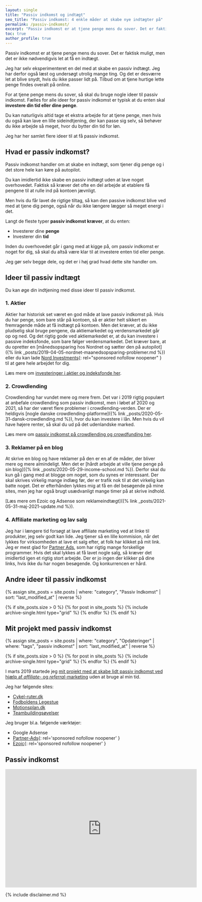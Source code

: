 ```yaml
---
layout: single
title: "Passiv indkomst og indtægt"
seo_title: "Passiv indkomst: 4 enkle måder at skabe nye indtægter på"
permalink: /passiv-indkomst/
excerpt: "Passiv indkomst er at tjene penge mens du sover. Det er faktisk muligt, men du får ikke en ekstra indtægt uden at løfteen finger."
toc: true
author_profile: true
---
```


Passiv indkomst er at tjene penge mens du sover. Det er faktisk muligt, men det er ikke nødvendigvis let at få en indtægt.

Jeg har selv eksperimenteret en del med at skabe en passiv indtægt. Jeg har derfor også læst og undersøgt utrolig mange ting. Og det er desværre let at blive snydt, hvis du ikke passer lidt på. Tilbud om at tjene hurtige lette penge findes overalt på online.

For at tjene penge mens du sover, så skal du bruge nogle ideer til passiv indkomst. Fælles for alle ideer for passiv indkomst er typisk at du enten skal **investere din tid eller dine penge**.

Du kan naturligvis altid tage et ekstra arbejde for at tjene penge, men hvis du også kan lave en lille sideindtjening, der kan passe sig selv, så behøver du ikke arbejde så meget, hvor du bytter din tid for løn.

Jeg har her samlet flere ideer til at få passiv indkomst.

## Hvad er passiv indkomst?

Passiv indkomst handler om at skabe en indtægt, som tjener dig penge og i det store hele kan køre på autopilot.

Du kan imidlertid ikke skabe en passiv indtægt uden at lave noget overhovedet. Faktisk så kræver det ofte en del arbejde at etablere få pengene til at rulle ind på kontoen jævnligt.

Men hvis du får lavet de rigtige tiltag, så kan den passive indkomst blive ved med at tjene dig penge, også når du ikke længere lægger så meget energi i det.

Langt de fleste typer **passiv indkomst kræver**, at du enten:

- Investerer dine **penge**
- Investerer din **tid**

Inden du overhovedet går i gang med at kigge på, om passiv indkomst er noget for dig, så skal du altså være klar til at investere enten tid eller penge.

Jeg gør selv begge dele, og det er i høj grad hvad dette site handler om.

## Ideer til passiv indtægt

Du kan øge din indtjening med disse ideer til passiv indkomst.

### 1. Aktier

Aktier har historisk set været en god måde at lave passiv indkomst på. Hvis du har penge, som bare står på kontoen, så er aktier helt sikkert en fremragende måde at få indtægt på kontoen. Men det kræver, at du ikke pludselig skal bruge pengene, da aktiemarkedet og verdensmarkedet går op og ned. Og det rigtig gode ved aktiemarkedet er, at du kan investere i passive indeksfonde, som bare følger verdensmarkedet. Det kræver bare, at du opretter en [månedsopsparing hos Nordnet og sætter den på autopilot]({% link _posts/2019-04-05-nordnet-maanedsopsparing-problemer.md %}) eller du kan lade [Nord Investments](/go/nord/){: rel="sponsored nofollow noopener" } til at gøre hele arbejdet for dig.

Læs mere om [investeringer i aktier og indeksfonde her](/investering/).

### 2. Crowdlending

Crowdlending har vundet mere og mere frem. Det var i 2019 rigtig populært at anbefale crowdlending som passiv indkomst, men i løbet af 2020 og 2021, så har der været flere problemer i crowdlending-verden. Der er heldigvis [nogle danske crowdlending-platforme]({% link _posts/2020-05-31-dansk-crowdlending.md %}), hvor du kan investere i lån. Men hvis du vil have højere renter, så skal du ud på det udenlandske marked.

Læs mere om [passiv indkomst på crowdlending og crowdfunding her](/crowdlending/).

### 3. Reklamer på en blog

At skrive en blog og have reklamer på den er en af de måder, der bliver mere og mere almindeligt. Men det er [hårdt arbejde at ville tjene penge på sin blog]({% link _posts/2020-05-29-income-school.md %}). Derfor skal du kun gå i gang med at blogge om noget, som du synes er interessant. Der skal skrives virkelig mange indlæg før, der er trafik nok til at det virkelig kan batte noget. Det er efterhånden lykkes mig at få en del besøgende på mine sites, men jeg har også brugt usædvanligt mange timer på at skrive indhold.

[Læs mere om Ezoic og Adsense som reklameindtægt]({% link _posts/2021-05-31-maj-2021-update.md %}).

### 4. Affiliate marketing og lav salg

Jeg har i længere tid forsøgt at lave affiliate marketing ved at linke til produkter, jeg selv godt kan lide. Jeg tjener så en lille kommision, når det lykkes for virksomheden at lave et salg efter, at folk har klikket på mit link. Jeg er mest glad for [Partner Ads](/go/partnerads/), som har rigtig mange forskellige programmer. Hvis det skal lykkes at få lavet nogle salg, så kræver det imidlertid igen et rigtig stort arbejde. Der er jo ingen der klikker på dine links, hvis ikke du har nogen besøgende. Og konkurrencen er hård.

## Andre ideer til passiv indkomst

<div class="feature__wrapper">

{% assign site_posts = site.posts | where: "category", "Passiv Indkomst" | sort: "last_modified_at" | reverse %}

{% if site_posts.size > 0 %}
  {% for post in site_posts %}
    {% include archive-single.html type="grid" %}
  {% endfor %}
{% endif %}

</div>

## Mit projekt med passiv indkomst

<div class="feature__wrapper">

{% assign site_posts = site.posts | where: "category", "Opdateringer" | where: "tags", "passiv indkomst" | sort: "last_modified_at" | reverse %}

{% if site_posts.size > 0 %}
  {% for post in site_posts %}
    {% include archive-single.html type="grid" %}
  {% endfor %}
{% endif %}

</div>

I marts 2019 startede jeg [mit projekt med at skabe lidt passiv indkomst ved hjælp af _affiliate_- og _referral_-marketing](/projekt-referral-affiliate/) uden at bruge al min tid.

Jeg har følgende sites:

- [Cykel-ruter.dk](http://www.cykel-ruter.dk)
- [Fodboldens Legestue](http://www.legestue.net)
- [Motionsplan.dk](http://www.motionsplan.dk)
- [Teambuildingsøvelser](http://www.teambuilder.dk)

Jeg bruger bl.a. følgende værktøjer:

- Google Adsense
- [Partner-Ads](/go/partnerads/){: rel='sponsored nofollow noopener' }
- [Ezoic](/go/ezoic/){: rel='sponsored nofollow noopener' }

## Passiv indkomst

<iframe width="600" height="371" seamless frameborder="0" scrolling="no" src="https://docs.google.com/spreadsheets/d/e/2PACX-1vQGW14RxupaNWMwAc41OkBrTZVizIehYyLkyKfnWEkKk-akTxGCzs40s8fIAaoqSY6CKALn0jQwhYQ3/pubchart?oid=1805344946&amp;format=image"></iframe>

{% include disclaimer.md %}
